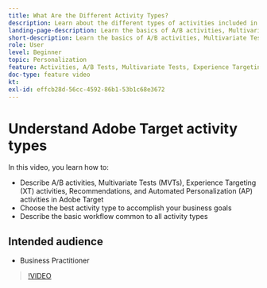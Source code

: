 ```yaml
---
title: What Are the Different Activity Types?
description: Learn about the different types of activities included in Adobe Target and how they can help achieve your goals. 
landing-page-description: Learn the basics of A/B activities, Multivariate Tests, Experience Targeting activities, Recommendations, and Automated Personalization activities.
short-description: Learn the basics of A/B activities, Multivariate Tests, Experience Targeting activities, Recommendations, and Automated Personalization activities.
role: User
level: Beginner
topic: Personalization
feature: Activities, A/B Tests, Multivariate Tests, Experience Targeting, Recommendations, Automated Personalization, Visual Experience Composer (VEC)
doc-type: feature video
kt:
exl-id: effcb28d-56cc-4592-86b1-53b1c68e3672
---
```

# Understand Adobe Target activity types

In this video, you learn how to:

* Describe A/B activities, Multivariate Tests (MVTs), Experience Targeting (XT) activities, Recommendations, and Automated Personalization (AP) activities in Adobe Target
* Choose the best activity type to accomplish your business goals
* Describe the basic workflow common to all activity types

## Intended audience

* Business Practitioner

>[!VIDEO](https://video.tv.adobe.com/v/17386/?quality=12)
